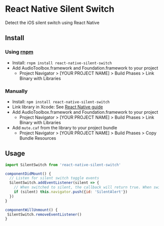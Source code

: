 # React Native Silent Switch

Detect the iOS silent switch using React Native

## Install

### Using [rnpm](https://github.com/rnpm/rnpm)

* Install: `rnpm install react-native-silent-switch`
* Add AudioToolbox.framework and Foundation.framework to your project
  * Project Navigator > [YOUR PROJECT NAME] > Build Phases > Link Binary with Libraries

### Manually

* Install: `npm install react-native-silent-switch`
* Link library in Xcode: See [React Native guide](https://facebook.github.io/react-native/docs/linking-libraries-ios.html)
* Add AudioToolbox.framework and Foundation.framework to your project
  * Project Navigator > [YOUR PROJECT NAME] > Build Phases > Link Binary with Libraries
* Add `mute.caf` from the library to your project bundle
  * Project Navigator > [YOUR PROJECT NAME] > Build Phases > Copy Bundle Resources

## Usage

```js
import SilentSwitch from 'react-native-silent-switch'

componentDidMount() {
  // Listen for silent switch toggle events
  SilentSwitch.addEventListener(silent => {
    // When switched to silent, the callback will return true. When switched from silent, it will return false.
    if (silent) this.navigator.push({id: 'SilentAlert'})
  })
}

componentWillUnmount() {
 SilentSwitch.removeEventListener()
}
```
